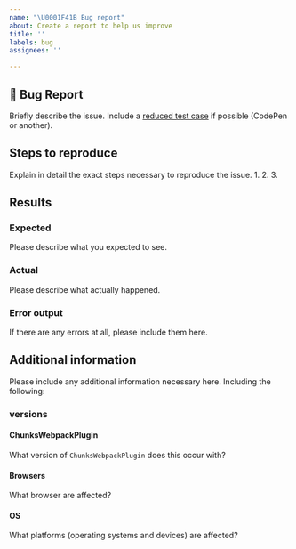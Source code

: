 ```yaml
---
name: "\U0001F41B Bug report"
about: Create a report to help us improve
title: ''
labels: bug
assignees: ''

---
```


## 🐛 Bug Report

Briefly describe the issue.
Include a [reduced test case](https://css-tricks.com/reduced-test-cases/) if possible (CodePen or another).

## Steps to reproduce

Explain in detail the exact steps necessary to reproduce the issue.
1.
2.
3.

## Results

### Expected

Please describe what you expected to see.

### Actual

Please describe what actually happened.

### Error output

If there are any errors at all, please include them here.

## Additional information

Please include any additional information necessary here. Including the following:

### versions

#### ChunksWebpackPlugin

What version of `ChunksWebpackPlugin` does this occur with?

#### Browsers

What browser are affected?

#### OS

What platforms (operating systems and devices) are affected?
